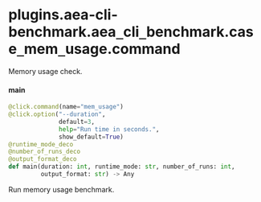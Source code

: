 <a id="plugins.aea-cli-benchmark.aea_cli_benchmark.case_mem_usage.command"></a>

# plugins.aea-cli-benchmark.aea`_`cli`_`benchmark.case`_`mem`_`usage.command

Memory usage check.

<a id="plugins.aea-cli-benchmark.aea_cli_benchmark.case_mem_usage.command.main"></a>

#### main

```python
@click.command(name="mem_usage")
@click.option("--duration",
              default=3,
              help="Run time in seconds.",
              show_default=True)
@runtime_mode_deco
@number_of_runs_deco
@output_format_deco
def main(duration: int, runtime_mode: str, number_of_runs: int,
         output_format: str) -> Any
```

Run memory usage benchmark.

